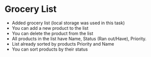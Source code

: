 # Grocery List

* Added grocery list (local storage was used in this task)
* You can add a new product to the list
* You can delete the product from the list
* All products in the list have Name, Status (Ran out/Have), Priority.
* List already sorted by products Priority and Name
* You can sort products by their status